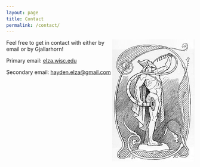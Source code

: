 ```yaml
---
layout: page
title: Contact
permalink: /contact/
---
```


<a href="http://en.wikipedia.org/wiki/Gjallarhorn"><img src="/assets/img/gjallarhorn.jpg" class="img" alt="Gjallarhorn" align="middle" style="float: right;"></a>

Feel free to get in contact with either by email or by Gjallarhorn!

Primary email: [elza.wisc.edu](mailto:elza.wisc.edu)

Secondary email: [hayden.elza@gmail.com](mailto:hayden.elza@gmail.com)